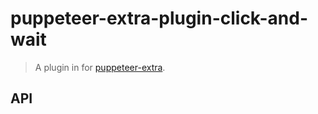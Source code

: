# puppeteer-extra-plugin-click-and-wait

> A plugin in for [puppeteer-extra](https://github.com/berstend/puppeteer-extra).

## API
